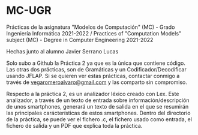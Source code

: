 # MC-UGR
Prácticas de la asignatura "Modelos de Computación" (MC) - Grado Ingeniería Informática 2021-2022 / Practices of "Computation Models" subject (MC) - Degree in Computer Engineering 2021-2022  

Hechas junto al alumno Javier Serrano Lucas  

Solo subo a Github la Práctica 2 ya que es la única que contiene código. Las otras dos prácticas, son de Gramáticas y un Codificador/Decodificar usando JFLAP. Si se quieren ver estas prácticas, contactar conmigo a través de vegaromeroalvaro@gmail.com y las comparto sin compromiso.  

Respecto a la práctica 2, es un analizador léxico creado con Lex. Este analizador, a través de un texto de entrada sobre información/descripción de unos smartphones, generará un texto de salida en el que se resumirán las principales carácterísticas de estos smartphones. Dentro del directorio de la práctica, se puede ver el fichero .c, el fichero usado como entrada, el fichero de salida y un PDF que explica toda la práctica. 
